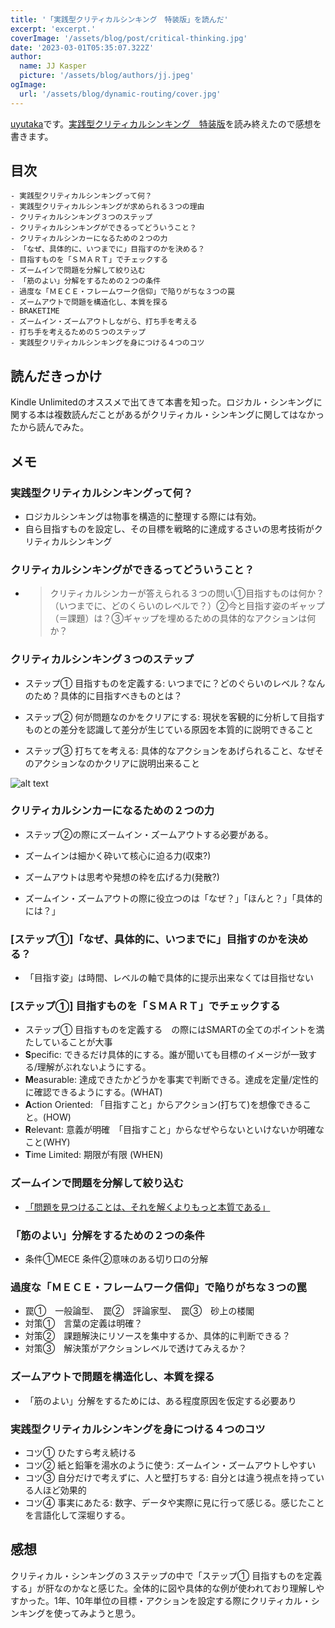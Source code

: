 ```yaml
---
title: '「実践型クリティカルシンキング　特装版」を読んだ'
excerpt: 'excerpt.'
coverImage: '/assets/blog/post/critical-thinking.jpg'
date: '2023-03-01T05:35:07.322Z'
author:
  name: JJ Kasper
  picture: '/assets/blog/authors/jj.jpeg'
ogImage:
  url: '/assets/blog/dynamic-routing/cover.jpg'
---
```


[uyutaka](https://twitter.com/uE8B18A)です。[実践型クリティカルシンキング　特装版](https://amzn.to/3y6cSLm)を読み終えたので感想を書きます。

## 目次
```
- 実践型クリティカルシンキングって何？
- 実践型クリティカルシンキングが求められる３つの理由
- クリティカルシンキング３つのステップ
- クリティカルシンキングができるってどういうこと？
- クリティカルシンカーになるための２つの力
- 「なぜ、具体的に、いつまでに」目指すのかを決める？
- 目指すものを「ＳＭＡＲＴ」でチェックする
- ズームインで問題を分解して絞り込む
- 「筋のよい」分解をするための２つの条件
- 過度な「ＭＥＣＥ・フレームワーク信仰」で陥りがちな３つの罠
- ズームアウトで問題を構造化し、本質を探る
- BRAKETIME
- ズームイン・ズームアウトしながら、打ち手を考える
- 打ち手を考えるための５つのステップ
- 実践型クリティカルシンキングを身につける４つのコツ
```

## 読んだきっかけ

Kindle Unlimitedのオススメで出てきて本書を知った。ロジカル・シンキングに関する本は複数読んだことがあるがクリティカル・シンキングに関してはなかったから読んでみた。

## メモ
### 実践型クリティカルシンキングって何？
- ロジカルシンキングは物事を構造的に整理する際には有効。
- 自ら目指すものを設定し、その目標を戦略的に達成するさいの思考技術がクリティカルシンキング

### クリティカルシンキングができるってどういうこと？

- >クリティカルシンカーが答えられる３つの問い①目指すものは何か？（いつまでに、どのくらいのレベルで？）②今と目指す姿のギャップ（＝課題）は？③ギャップを埋めるための具体的なアクションは何か？

### クリティカルシンキング３つのステップ

- ステップ① 目指すものを定義する: いつまでに？どのぐらいのレベル？なんのため？具体的に目指すべきものとは？
- ステップ② 何が問題なのかをクリアにする: 現状を客観的に分析して目指すものとの差分を認識して差分が生じている原因を本質的に説明できること

- ステップ③ 打ちてを考える: 具体的なアクションをあげられること、なぜそのアクションなのかクリアに説明出来ること

![alt text](/assets/blog/post/critical-thinking-steps.jpg "amazonの書籍ページより")


### クリティカルシンカーになるための２つの力

- ステップ②の際にズームイン・ズームアウトする必要がある。
- ズームインは細かく砕いて核心に迫る力(収束?)
- ズームアウトは思考や発想の枠を広げる力(発散?)

- ズームイン・ズームアウトの際に役立つのは「なぜ？」「ほんと？」「具体的には？」

### [ステップ①]「なぜ、具体的に、いつまでに」目指すのかを決める？

- 「目指す姿」は時間、レベルの軸で具体的に提示出来なくては目指せない

### [ステップ①] 目指すものを「ＳＭＡＲＴ」でチェックする

- ステップ① 目指すものを定義する　の際にはSMARTの全てのポイントを満たしていることが大事
- **S**pecific: できるだけ具体的にする。誰が聞いても目標のイメージが一致する/理解がぶれないようにする。
- **M**easurable: 達成できたかどうかを事実で判断できる。達成を定量/定性的に確認できるようにする。(WHAT)
- **A**ction Oriented: 「目指すこと」からアクション(打ちて)を想像できること。(HOW)
- **R**elevant: 意義が明確　「目指すこと」からなぜやらないといけないか明確なこと(WHY)
- **T**ime Limited: 期限が有限 (WHEN)

### ズームインで問題を分解して絞り込む
- [「問題を見つけることは、それを解くよりもっと本質である」](https://meigen.shiawasehp.net/a/a-einstein08.html)

### 「筋のよい」分解をするための２つの条件

- 条件①MECE 条件②意味のある切り口の分解

### 過度な「ＭＥＣＥ・フレームワーク信仰」で陥りがちな３つの罠

- 罠①　一般論型、　罠②　評論家型、　罠③　砂上の楼閣
- 対策①　言葉の定義は明確？
- 対策②　課題解決にリソースを集中するか、具体的に判断できる？
- 対策③　解決策がアクションレベルで透けてみえるか？

### ズームアウトで問題を構造化し、本質を探る

- 「筋のよい」分解をするためには、ある程度原因を仮定する必要あり

### 実践型クリティカルシンキングを身につける４つのコツ

- コツ① ひたすら考え続ける
- コツ② 紙と鉛筆を湯水のように使う: ズームイン・ズームアウトしやすい
- コツ③ 自分だけで考えずに、人と壁打ちする: 自分とは違う視点を持っている人ほど効果的
- コツ④ 事実にあたる: 数字、データや実際に見に行って感じる。感じたことを言語化して深堀りする。

## 感想

クリティカル・シンキングの３ステップの中で「ステップ① 目指すものを定義する」が肝なのかなと感じた。全体的に図や具体的な例が使われており理解しやすかった。1年、10年単位の目標・アクションを設定する際にクリティカル・シンキングを使ってみようと思う。
